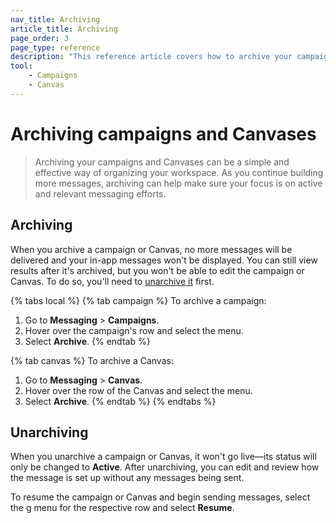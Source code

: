 ```yaml
---
nav_title: Archiving
article_title: Archiving
page_order: 3
page_type: reference
description: "This reference article covers how to archive your campaigns and Canvases."
tool:
    - Campaigns
    - Canvas
---
```


# Archiving campaigns and Canvases

> Archiving your campaigns and Canvases can be a simple and effective way of organizing your workspace. As you continue building more messages, archiving can help make sure your focus is on active and relevant messaging efforts.

## Archiving

When you archive a campaign or Canvas, no more messages will be delivered and your in-app messages won't be displayed. You can still view results after it's archived, but you won't be able to edit the campaign or Canvas. To do so, you'll need to [unarchive it](#unarchiving-campaigns-and-canvases) first.

{% tabs local %}
{% tab campaign %}
To archive a campaign:

1. Go to **Messaging** > **Campaigns**.
2. Hover over the campaign's row and select the <i class="fas fa-ellipsis-vertical"></i> menu.
3. Select **Archive**.
{% endtab %}

{% tab canvas %}
To archive a Canvas:

1. Go to **Messaging** > **Canvas**.
2. Hover over the row of the Canvas and select the <i class="fas fa-ellipsis-vertical"></i> menu.
3. Select **Archive**.
{% endtab %}
{% endtabs %}

## Unarchiving

When you unarchive a campaign or Canvas, it won't go live&mdash;its status will only be changed to **Active**. After unarchiving, you can edit and review how the message is set up without any messages being sent.

To resume the campaign or Canvas and begin sending messages, select the g<i class="fas fa-ellipsis-vertical"></i> menu for the respective row and select **Resume**.
